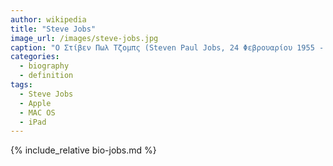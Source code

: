 ```yaml
---
author: wikipedia
title: "Steve Jobs"
image_url: /images/steve-jobs.jpg
caption: "Ο Στίβεν Πωλ Τζομπς (Steven Paul Jobs, 24 Φεβρουαρίου 1955 - 5 Οκτωβρίου 2011) ήταν μια από τις πιο γνωστές προσωπικότητες στον χώρο της τεχνολογίας,πρώην πρόεδρος και διευθύνων σύμβουλος της Apple"
categories:
  - biography
  - definition
tags:
  - Steve Jobs
  - Apple
  - MAC OS
  - iPad
---
```


{% include_relative bio-jobs.md %}
